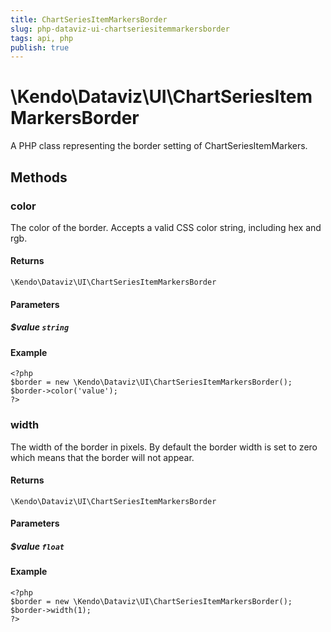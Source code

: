 ```yaml
---
title: ChartSeriesItemMarkersBorder
slug: php-dataviz-ui-chartseriesitemmarkersborder
tags: api, php
publish: true
---
```


# \Kendo\Dataviz\UI\ChartSeriesItemMarkersBorder

A PHP class representing the border setting of ChartSeriesItemMarkers.


## Methods

### color
The color of the border. Accepts a valid CSS color string, including hex and rgb.

#### Returns
`\Kendo\Dataviz\UI\ChartSeriesItemMarkersBorder`

#### Parameters

##### $value `string`



#### Example 
    <?php
    $border = new \Kendo\Dataviz\UI\ChartSeriesItemMarkersBorder();
    $border->color('value');
    ?>

### width
The width of the border in pixels. By default the border width is set to zero which means that the border will not appear.

#### Returns
`\Kendo\Dataviz\UI\ChartSeriesItemMarkersBorder`

#### Parameters

##### $value `float`



#### Example 
    <?php
    $border = new \Kendo\Dataviz\UI\ChartSeriesItemMarkersBorder();
    $border->width(1);
    ?>


